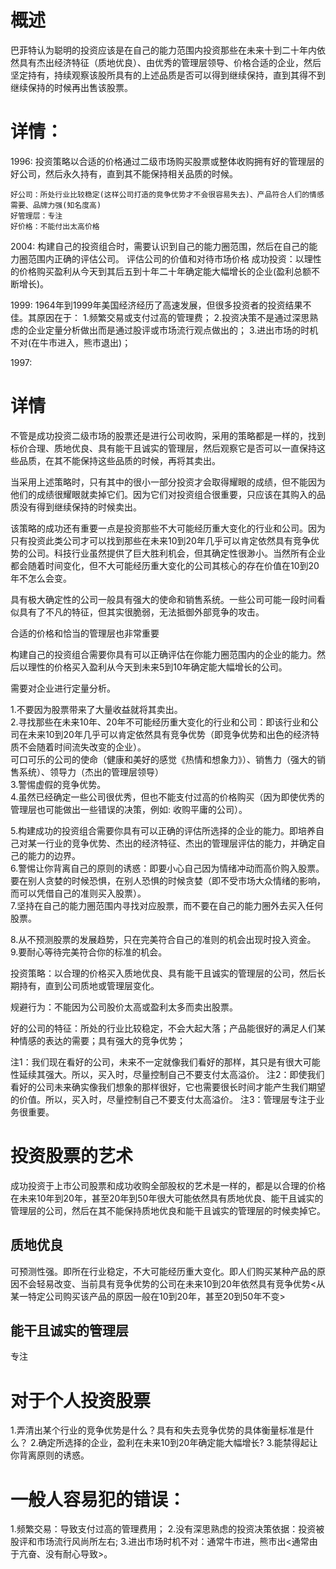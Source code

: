# 概述
巴菲特认为聪明的投资应该是在自己的能力范围内投资那些在未来十到二十年内依然具有杰出经济特征（质地优良）、由优秀的管理层领导、价格合适的企业，然后坚定持有，持续观察该股所具有的上述品质是否可以得到继续保持，直到其得不到继续保持的时候再出售该股票。   

# 详情：
  1996: 
    投资策略以合适的价格通过二级市场购买股票或整体收购拥有好的管理层的好公司，然后永久持有，直到其不能保持相关品质的时候。

    好公司：所处行业比较稳定(这样公司打造的竞争优势才不会很容易失去)、产品符合人们的情感需要、品牌力强(知名度高)
    好管理层：专注
    好价格：不能付出太高价格
  
  2004:
    构建自己的投资组合时，需要认识到自己的能力圈范围，然后在自己的能力圈范围内正确的评估公司。
    评估公司的价值和对待市场价格
    成功投资：以理性的价格购买盈利从今天到其后五到十年二十年确定能大幅增长的企业(盈利总额不断增长)。

  1999:
    1964年到1999年美国经济经历了高速发展，但很多投资者的投资结果不佳。其原因在于：
    1.频繁交易或支付过高的管理费；
    2.投资决策不是通过深思熟虑的企业定量分析做出而是通过股评或市场流行观点做出的；
    3.进出市场的时机不对(在牛市进入，熊市退出)；

  1997:


# 详情
不管是成功投资二级市场的股票还是进行公司收购，采用的策略都是一样的，找到标价合理、质地优良、具有能干且诚实的管理层，然后观察它是否可以一直保持这些品质，在其不能保持这些品质的时候，再将其卖出。

当采用上述策略时，只有其中的很小一部分投资才会取得耀眼的成绩，但不能因为他们的成绩很耀眼就卖掉它们。因为它们对投资组合很重要，只应该在其购入的品质没有得到继续保持的时候卖出。

该策略的成功还有重要一点是投资那些不大可能经历重大变化的行业和公司。因为只有投资此类公司才可以找到那些在未来10到20年几乎可以肯定依然具有竞争优势的公司。科技行业虽然提供了巨大胜利机会，但其确定性很渺小。当然所有企业都会随着时间变化，但不大可能经历重大变化的公司其核心的存在价值在10到20年不怎么会变。

具有极大确定性的公司一般具有强大的使命和销售系统。一些公司可能一段时间看似具有了不凡的特征，但其实很脆弱，无法抵御外部竞争的攻击。

合适的价格和恰当的管理层也非常重要

构建自己的投资组合需要你具有可以正确评估在你能力圈范围内的企业的能力。然后以理性的价格买入盈利从今天到未来5到10年确定能大幅增长的公司。

需要对企业进行定量分析。

1.不要因为股票带来了大量收益就将其卖出。  
2.寻找那些在未来10年、20年不可能经历重大变化的行业和公司：即该行业和公司在未来10到20年几乎可以肯定依然具有竞争优势（即竞争优势和出色的经济特质不会随着时间流失改变的企业）。  
  可口可乐的公司的使命（健康和美好的感觉《热情和想象力》）、销售力（强大的销售系统）、领导力（杰出的管理层领导）   
3.警惕虚假的竞争优势。   
4.虽然已经确定一些公司很优秀，但也不能支付过高的价格购买（因为即使优秀的管理层也可能做出一些错误的决策，例如: 收购平庸的公司）。    

5.构建成功的投资组合需要你具有可以正确的评估所选择的企业的能力。即培养自己对某一行业的竞争优势、杰出的经济特征、杰出的管理层评估的能力，并确定自己的能力的边界。   
6.警惕让你背离自己的原则的诱惑：即要小心自己因为情绪冲动而高价购入股票。要在别人贪婪的时候恐惧，在别人恐惧的时候贪婪（即不受市场大众情绪的影响，而可以凭借自己的准则买入股票）。   
7.坚持在自己的能力圈范围内寻找对应股票，而不要在自己的能力圈外去买入任何股票。    

8.从不预测股票的发展趋势，只在完美符合自己的准则的机会出现时投入资金。   
9.要耐心等待完美符合你的标准的机会。    


投资策略：以合理的价格买入质地优良、具有能干且诚实的管理层的公司，然后长期持有，直到公司质地或管理层变化。

规避行为：不能因为公司股价太高或盈利太多而卖出股票。

好的公司的特征：所处的行业比较稳定，不会大起大落；产品能很好的满足人们某种情感的表达的需要；具有强大的竞争优势；

注1：我们现在看好的公司，未来不一定就像我们看好的那样，其只是有很大可能性延续其强大。所以，买入时，尽量控制自己不要支付太高溢价。
注2：即使我们看好的公司未来确实像我们想象的那样很好，它也需要很长时间才能产生我们期望的价值。所以，买入时，尽量控制自己不要支付太高溢价。
注3：管理层专注于业务很重要。

# 投资股票的艺术
成功投资于上市公司股票和成功收购全部股权的艺术是一样的，都是以合理的价格在未来10年到20年，甚至20年到50年很大可能依然具有质地优良、能干且诚实的管理层的公司，然后在其不能保持质地优良和能干且诚实的管理层的时候卖掉它。

## 质地优良
可预测性强。即所在行业稳定，不大可能经历重大变化。即人们购买某种产品的原因不会轻易改变、当前具有竞争优势的公司在未来10到20年依然具有竞争优势<从某一特定公司购买该产品的原因一般在10到20年，甚至20到50年不变>

## 能干且诚实的管理层
专注

# 对于个人投资股票
1.弄清出某个行业的竞争优势是什么？具有和失去竞争优势的具体衡量标准是什么？
2.确定所选择的企业，盈利在未来10到20年确定能大幅增长?
3.能禁得起让你背离原则的诱惑。

# 一般人容易犯的错误：
1.频繁交易：导致支付过高的管理费用；
2.没有深思熟虑的投资决策依据：投资被股评和市场流行风尚所左右;
3.进出市场时机不对：通常牛市进，熊市出<通常由于亢奋、没有耐心导致>。






